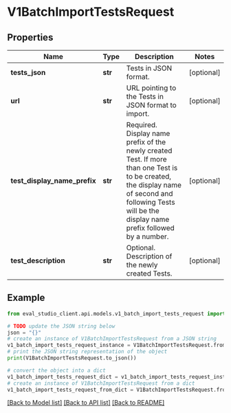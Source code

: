 # V1BatchImportTestsRequest


## Properties

Name | Type | Description | Notes
------------ | ------------- | ------------- | -------------
**tests_json** | **str** | Tests in JSON format. | [optional] 
**url** | **str** | URL pointing to the Tests in JSON format to import. | [optional] 
**test_display_name_prefix** | **str** | Required. Display name prefix of the newly created Test. If more than one Test is to be created, the display name of second and following Tests will be the display name prefix followed by a number. | [optional] 
**test_description** | **str** | Optional. Description of the newly created Tests. | [optional] 

## Example

```python
from eval_studio_client.api.models.v1_batch_import_tests_request import V1BatchImportTestsRequest

# TODO update the JSON string below
json = "{}"
# create an instance of V1BatchImportTestsRequest from a JSON string
v1_batch_import_tests_request_instance = V1BatchImportTestsRequest.from_json(json)
# print the JSON string representation of the object
print(V1BatchImportTestsRequest.to_json())

# convert the object into a dict
v1_batch_import_tests_request_dict = v1_batch_import_tests_request_instance.to_dict()
# create an instance of V1BatchImportTestsRequest from a dict
v1_batch_import_tests_request_from_dict = V1BatchImportTestsRequest.from_dict(v1_batch_import_tests_request_dict)
```
[[Back to Model list]](../README.md#documentation-for-models) [[Back to API list]](../README.md#documentation-for-api-endpoints) [[Back to README]](../README.md)


